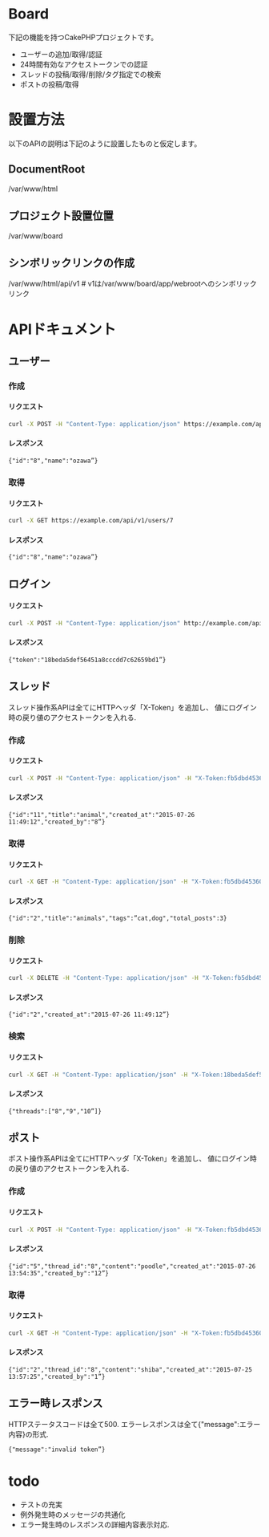 # Board
下記の機能を持つCakePHPプロジェクトです。

* ユーザーの追加/取得/認証
* 24時間有効なアクセストークンでの認証
* スレッドの投稿/取得/削除/タグ指定での検索
* ポストの投稿/取得

# 設置方法
以下のAPIの説明は下記のように設置したものと仮定します。

## DocumentRoot
/var/www/html

## プロジェクト設置位置
/var/www/board 

## シンボリックリンクの作成
/var/www/html/api/v1 # v1は/var/www/board/app/webrootへのシンボリックリンク

# APIドキュメント

## ユーザー
### 作成

#### リクエスト
```bash
curl -X POST -H "Content-Type: application/json" https://example.com/api/v1/users -d '{"name":"ozawa","password":"qwerty","mail":"ozawa@example.com”}'
```

#### レスポンス
```
{"id":"8","name":"ozawa”}
```
### 取得
#### リクエスト

```bash
curl -X GET https://example.com/api/v1/users/7
```

#### レスポンス

```
{"id":"8","name":"ozawa”}
```

## ログイン
#### リクエスト

```bash
curl -X POST -H "Content-Type: application/json" http://example.com/api/v1/login -d '{"name":"ozawa","password":"qwerty”}'
```

#### レスポンス

```
{"token":"18beda5def56451a8cccdd7c62659bd1”}
```

## スレッド

スレッド操作系APIは全てにHTTPヘッダ「X-Token」を追加し、
値にログイン時の戻り値のアクセストークンを入れる.

### 作成
#### リクエスト

```bash
curl -X POST -H "Content-Type: application/json" -H "X-Token:fb5dbd45360746078228542187bb2475" http://example.com/api/v1/threads -d {"title":"animals","tags":["cat","dog"] }
```

#### レスポンス

```
{"id":"11","title":"animal","created_at":"2015-07-26 11:49:12","created_by":"8”}
```
### 取得
#### リクエスト

```bash
curl -X GET -H "Content-Type: application/json" -H "X-Token:fb5dbd45360746078228542187bb2475" http://example.com/api/v1/threads/2
```

#### レスポンス

```
{"id":"2","title":"animals","tags":”cat,dog","total_posts":3}
```

### 削除
#### リクエスト

```bash
curl -X DELETE -H "Content-Type: application/json" -H "X-Token:fb5dbd45360746078228542187bb2475" http://example.com/api/v1/threads/2
```

#### レスポンス

```
{"id":"2","created_at":"2015-07-26 11:49:12”}
```

### 検索
#### リクエスト

```bash
curl -X GET -H "Content-Type: application/json" -H "X-Token:18beda5def56451a8cccdd7c62659bd1" "http://example.com/api/v1/threads?tags=cat,dog”
```

#### レスポンス

```
{"threads":["8","9","10”]}
```

## ポスト

ポスト操作系APIは全てにHTTPヘッダ「X-Token」を追加し、
値にログイン時の戻り値のアクセストークンを入れる.

### 作成
#### リクエスト

```bash
curl -X POST -H "Content-Type: application/json" -H "X-Token:fb5dbd45360746078228542187bb2475" http://example.com/api/v1/threads/8/posts -d '{"content":"poodle”}'
```

#### レスポンス

```
{"id":"5","thread_id":"8","content":"poodle","created_at":"2015-07-26 13:54:35","created_by":"12”}
```

### 取得
#### リクエスト

```bash
curl -X GET -H "Content-Type: application/json" -H "X-Token:fb5dbd45360746078228542187bb2475" http://example.com/api/v1/threads/8/posts/2
```

#### レスポンス

```
{"id":"2","thread_id":"8","content":"shiba","created_at":"2015-07-25 13:57:25","created_by":"1”}
```

## エラー時レスポンス

HTTPステータスコードは全て500.
エラーレスポンスは全て{"message":エラー内容}の形式.

```
{"message":"invalid token”}
```

# todo
* テストの充実
* 例外発生時のメッセージの共通化
* エラー発生時のレスポンスの詳細内容表示対応.

